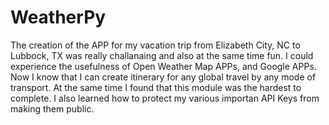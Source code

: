 # WeatherPy
The creation of the APP for my vacation trip from Elizabeth City, NC to Lubbock, TX was really challanaing and also at the same time fun. I could experience the usefulness of Open Weather Map APPs, and Google APPs. Now I know that I can create itinerary for any global travel by any mode of transport.
At the same time I found that this module was the hardest to complete. 
I also learned how to protect my various importan API Keys from making them public.
